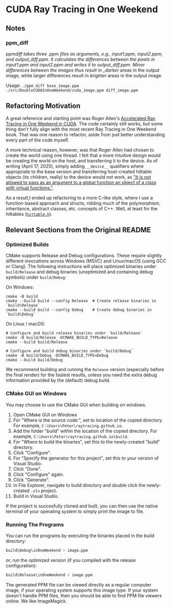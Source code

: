 # **CUDA** Ray Tracing in One Weekend

## Notes

### ppm_diff

ppm*diff takes three .ppm files as arguments, e.g., input1.ppm, input2.ppm, and
output_diff.ppm. It calculates the differences between the pixels in
input1.ppm and input2.ppm and writes it to output_diff.ppm. Minor differences
between the images thus result in \_darker* areas in the output image, while
larger differences result in _brighter_ areas in the output image.

Usage: `./ppm_diff base_image.ppm ./src/DoubleCUDAInOneWeekend/cuda_image.ppm diff_image.ppm`

## Refactoring Motivation

A great reference and starting point was Roger Allen's [Accelerated Ray Tracing in One Weekend in CUDA](https://developer.nvidia.com/blog/accelerated-ray-tracing-cuda/).
The code certainly still works, but some thing don't fully align with the most recent Ray Tracing
in One Weekend book. That was one reason to refactor, aside from just better understanding every part
of the code myself.

A more technical reason, however, was that Roger Allen had chosen to create the world using one thread.
I felt that a more intuitive design would be creating the world on the host, and transferring it to the
device. As of writing (April 17, 2025), simply adding `__device__` qualifiers where appropriate to the
base version and transferring host-created hittable objects (its children, really) to the device would
not work, as ["It is not allowed to pass as an argument to a global function an object of a class with
virtual functions."](https://forums.developer.nvidia.com/t/can-cuda-properly-handle-pure-virtual-classes/37588).

As a result,I ended up refactoring to a more C-like style, where I use a function-based approach and
structs, ridding much of the polymorphism, inheritance, abstract classes, etc. concepts of C++.
Well, at least for the hittables ([`hittable.h`](./src/CUDAInOneWeekend/hittable.h)).

## Relevant Sections from the Original README

### Optimized Builds

CMake supports Release and Debug configurations. These require slightly different invocations
across Windows (MSVC) and Linux/macOS (using GCC or Clang). The following instructions will place
optimized binaries under `build/Release` and debug binaries (unoptimized and containing debug
symbols) under `build/Debug`:

On Windows:

```shell
cmake -B build
cmake --build build --config Release  # Create release binaries in `build\Release`
cmake --build build --config Debug    # Create debug binaries in `build\Debug`
```

On Linux / macOS:

```shell
# Configure and build release binaries under `build/Release`
cmake -B build/Release -DCMAKE_BUILD_TYPE=Release
cmake --build build/Release

# Configure and build debug binaries under `build/Debug`
cmake -B build/Debug -DCMAKE_BUILD_TYPE=Debug
cmake --build build/Debug
```

We recommend building and running the `Release` version (especially before the final render) for
the fastest results, unless you need the extra debug information provided by the (default) debug
build.

### CMake GUI on Windows

You may choose to use the CMake GUI when building on windows.

1. Open CMake GUI on Windows
2. For "Where is the source code:", set to location of the copied directory. For example,
   `C:\Users\Peter\raytracing.github.io`.
3. Add the folder "build" within the location of the copied directory. For example,
   `C:\Users\Peter\raytracing.github.io\build`.
4. For "Where to build the binaries", set this to the newly-created "build" directory.
5. Click "Configure".
6. For "Specify the generator for this project", set this to your version of Visual Studio.
7. Click "Done".
8. Click "Configure" again.
9. Click "Generate".
10. In File Explorer, navigate to build directory and double click the newly-created `.sln` project.
11. Build in Visual Studio.

If the project is succesfully cloned and built, you can then use the native terminal of your
operating system to simply print the image to file.

### Running The Programs

You can run the programs by executing the binaries placed in the build directory:

```bash
build\Debug\inOneWeekend > image.ppm
```

or, run the optimized version (if you compiled with the release configuration):

```bash
build\Release\inOneWeekend > image.ppm
```

The generated PPM file can be viewed directly as a regular computer image, if your operating system
supports this image type. If your system doesn't handle PPM files, then you should be able to find
PPM file viewers online. We like ImageMagick.
